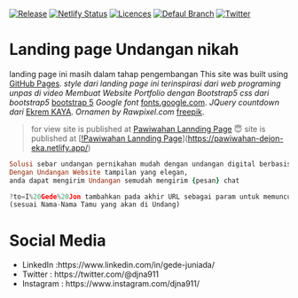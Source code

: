 [![Release ](https://flat.badgen.net/github/release/parta99/parta99.github.io/releases)](https://github.com/parta99/parta99.github.io/releases)
[![Netlify Status](https://api.netlify.com/api/v1/badges/6324e7f5-1c96-4b61-9e09-95aaf3e3db9d/deploy-status)](https://pawiwahan-dejon-eka.netlify.app/)
[![Licences ](https://badgen.net/badge/license/MIT/purple)](https://github.com/parta99/parta99.github.io/blob/main/LICENSE)
[![Defaul Branch ](https://badgen.net/github/checks/node-formidable/node-formidable)](https://github.com/parta99/parta99.github.io)
[![Twitter ](https://badgen.net/badge/icon/twitter?icon=twitter&label)](https://twitter.com/@djna911)

# Landing page Undangan nikah
landing page ini masih dalam tahap pengembangan 
 This site was built using [GitHub Pages](https://pages.github.com/). 
 *style dari landing page ini terinspirasi dari web programing unpas di video Membuat Website Portfolio dengan Bootstrap5* 
 *css dari bootstrap5* [bootstrap 5](https://getbootstrap.com/docs/5.0/getting-started/introduction/) 
 *Google font* [fonts.google.com](https://fonts.google.com/?icon.platform=web&preview.text=Yth.%20Bapak%2FIbu%2FSaudra%2Fi%20Buka%20Undangan&preview.text_type=custom).
 *JQuery countdown dari* [Ekrem KAYA](https://github.com/epiksel/countdown). 
 *Ornamen by Rawpixel.com* [freepik](http://www.freepik.com). 

> for view
site is published at [Pawiwahan Lannding Page](https://pawiwahan-dejon-eka.netlify.app/) :innocent:
site is published at [[!Pawiwahan Lannding Page](https://flat.badgen.net/badge/icon/visit?icon=chrome&label)](https://pawiwahan-dejon-eka.netlify.app/)

```ruby
Solusi sebar undangan pernikahan mudah dengan undangan digital berbasis website. 
Dengan Undangan Website tampilan yang elegan,
anda dapat mengirim Undangan semudah mengirim {pesan} chat
```
```js
?to=I%20Gede%20Jon tambahkan pada akhir URL sebagai param untuk memunculkan Nama Undangan pada masing-masing url, 
(sesuai Nama-Nama Tamu yang akan di Undang)
```
# Social Media
<ul>
<li>LinkedIn :https://www.linkedin.com/in/gede-juniada/</li>
<li>Twitter : https://twitter.com/@djna911</li>
<li>Instagram : https://www.instagram.com/djna911/</li>
</ul>

